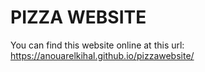 # PIZZA WEBSITE
You can find this website online at this url: https://anouarelkihal.github.io/pizzawebsite/
